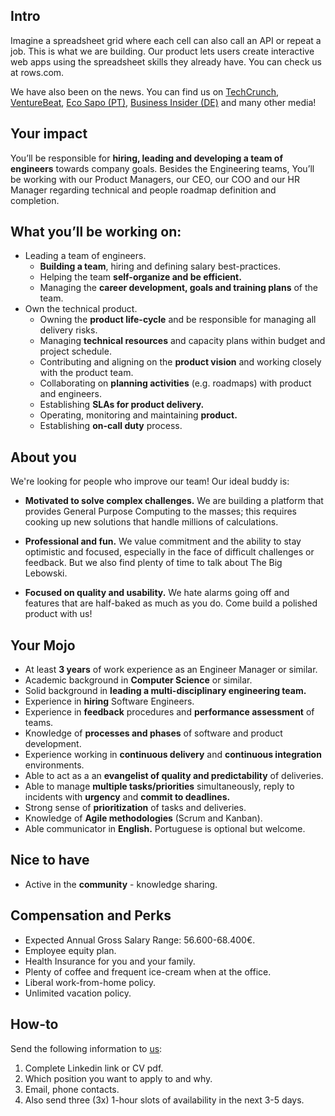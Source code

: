 ## Intro

Imagine a spreadsheet grid where each cell can also call an API or repeat a job. This is what we are building. Our product lets users create interactive web apps using the spreadsheet skills they already have. You can check us at rows.com.

We have also been on the news. You can find us on [TechCrunch](https://tcrn.ch/3dEhNKD), [VentureBeat](https://venturebeat.com/2021/02/23/rows-raises-16-million-and-launches-next-gen-spreadsheets-with-built-in-data-integrations/), [Eco Sapo (PT)](https://eco.sapo.pt/2021/02/23/rows-capta-13-milhoes-em-serie-b-para-continuar-a-fazer-crescer-equipa-e-produto-entre-o-porto-e-berlim/), [Business Insider (DE)](https://www.businessinsider.de/gruenderszene/rows-excel-konkurrent-finanzierung/) and many other media!

## Your impact

You’ll be responsible for **hiring, leading and developing a team of engineers** towards company goals. Besides the Engineering teams, You’ll be working with our Product Managers, our CEO, our COO and our HR Manager regarding technical and people roadmap definition and completion.

## What you’ll be working on:
* Leading a team of engineers.
  * **Building a team**, hiring and defining salary best-practices.
  * Helping the team **self-organize and be efficient.**
  * Managing the **career development, goals and training plans** of the team.
* Own the technical product.
  * Owning the **product life-cycle** and be responsible for managing all delivery risks.
  * Managing **technical resources** and capacity plans within budget and project schedule.
  * Contributing and aligning on the **product vision** and working closely with the product team.
  * Collaborating on **planning activities** (e.g. roadmaps) with product and engineers.
  * Establishing **SLAs for product delivery.**
  * Operating, monitoring and maintaining **product.**
  * Establishing **on-call duty** process.

## About you
We're looking for people who improve our team! Our ideal buddy is:
* **Motivated to solve complex challenges.** We are building a platform that provides General Purpose Computing to the masses; this requires cooking up new solutions that handle millions of calculations.

* **Professional and fun.** We value commitment and the ability to stay optimistic and focused, especially in the face of difficult challenges or feedback. But we also find plenty of time to talk about The Big Lebowski.

* **Focused on quality and usability.** We hate alarms going off and features that are half-baked as much as you do. Come build a polished product with us!

## Your Mojo
* At least **3 years** of work experience as an Engineer Manager or similar.
* Academic background in **Computer Science** or similar.
* Solid background in **leading a multi-disciplinary engineering team.**
* Experience in **hiring** Software Engineers.
* Experience in **feedback** procedures and **performance assessment** of teams.
* Knowledge of **processes and phases** of software and product development.
* Experience working in **continuous delivery** and **continuous integration** environments.
* Able to act as a an **evangelist of quality and predictability** of deliveries.
* Able to manage **multiple tasks/priorities** simultaneously, reply to incidents with **urgency** and **commit to deadlines.**
* Strong sense of **prioritization** of tasks and deliveries.
* Knowledge of **Agile methodologies** (Scrum and Kanban).
* Able communicator in **English.** Portuguese is optional but welcome.

## Nice to have
* Active in the **community** - knowledge sharing.

## Compensation and Perks
* Expected Annual Gross Salary Range: 56.600-68.400€.
* Employee equity plan.
* Health Insurance for you and your family.
* Plenty of coffee and frequent ice-cream when at the office.
* Liberal work-from-home policy.
* Unlimited vacation policy.

## How-to
Send the following information to [us](mailto:join@rows.com):
1. Complete Linkedin link or CV pdf.
1. Which position you want to apply to and why.
1. Email, phone contacts.
1. Also send three (3x) 1-hour slots of availability in the next 3-5 days.
